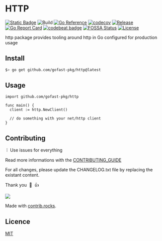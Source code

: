 # HTTP

[![Static Badge](https://img.shields.io/badge/project%20use%20codesystem-green?link=https%3A%2F%2Fgithub.com%2Fgofast-pkg%2Fcodesystem)](https://github.com/gofast-pkg/codesystem)
![Build](https://github.com/gofast-pkg/http/actions/workflows/ci.yml/badge.svg)
[![Go Reference](https://pkg.go.dev/badge/github.com/gofast-pkg/http.svg)](https://pkg.go.dev/github.com/gofast-pkg/http)
[![codecov](https://codecov.io/gh/gofast-pkg/http/branch/main/graph/badge.svg?token=7TCE3QB21E)](https://codecov.io/gh/gofast-pkg/http)
[![Release](https://img.shields.io/github/release/gofast-pkg/http?style=flat-square)](https://github.com/gofast-pkg/http/releases)
[![Go Report Card](https://goreportcard.com/badge/github.com/gofast-pkg/http)](https://goreportcard.com/report/github.com/gofast-pkg/http)
[![codebeat badge](https://codebeat.co/badges/e262f7b7-6269-4305-993c-8532c1c3deb2)](https://codebeat.co/projects/github-com-gofast-pkg-http-main)
[![FOSSA Status](https://app.fossa.com/api/projects/git%2Bgithub.com%2Fgofast-pkg%2Fhttp.svg?type=shield)](https://app.fossa.com/projects/git%2Bgithub.com%2Fgofast-pkg%2Fhttp?ref=badge_shield)
[![License](http://img.shields.io/badge/license-mit-blue.svg?style=flat-square)](https://raw.githubusercontent.com/gofast-pkg/http/blob/main/LICENSE)

http package provides tooling around http in Go configured for production usage

## Install

``` bash
$> go get github.com/gofast-pkg/http@latest
```

## Usage

``` Golang
import github.com/gofast-pkg/http

func main() {
  client := http.NewClient()

  // do something with your net/http client
}
```

## Contributing

&nbsp;:grey_exclamation:&nbsp; Use issues for everything

Read more informations with the [CONTRIBUTING_GUIDE](./.github/CONTRIBUTING.md)

For all changes, please update the CHANGELOG.txt file by replacing the existant content.

Thank you &nbsp;:pray:&nbsp;&nbsp;:+1:&nbsp;

<a href="https://github.com/gofast-pkg/http/graphs/contributors">
  <img src="https://contrib.rocks/image?repo=gofast-pkg/http" />
</a>

Made with [contrib.rocks](https://contrib.rocks).

## Licence

[MIT](https://github.com/gofast-pkg/http/blob/main/LICENSE)

